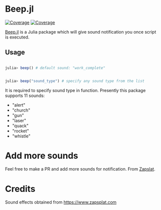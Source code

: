 # Beep.jl

[![Coverage](https://codecov.io/gh/arubhardwaj/Beep.jl/branch/master/graph/badge.svg)](https://codecov.io/gh/arubhardwaj/Beep.jl)
[![Coverage](https://coveralls.io/repos/github/arubhardwaj/Beep.jl/badge.svg?branch=master)](https://coveralls.io/github/arubhardwaj/Beep.jl?branch=master)


[Beep.jl](https://github.com/arubhardwaj/Beep.jl) is a Julia package which will give sound notification you once script is executed. 

## Usage
```julia

julia> beep() # default sound: "work_complete"


julia> beep("sound_type") # specify any sound type from the list

```

It is required to specify sound type in function. Presently this package supports 11 sounds:

-    "alert" 
-    "church" 
-    "gun" 
-    "laser" 
-    "quack" 
-    "rocket" 
-    "whistle"




# Add more sounds

Feel free to make a PR and add more sounds for notification. From [Zapslat](https://www.zapsplat.com/).


# Credits

Sound effects obtained from https://www.zapsplat.com
